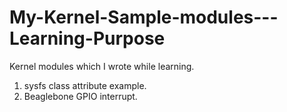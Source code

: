 My-Kernel-Sample-modules---Learning-Purpose
===========================================

Kernel modules which I wrote while learning.
1. sysfs class attribute example.
2. Beaglebone GPIO interrupt.
